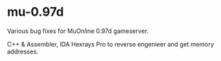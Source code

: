 # mu-0.97d
Various bug fixes for MuOnline 0.97d gameserver.

C++ & Assembler, IDA Hexrays Pro to reverse engenieer and get memory addresses.
